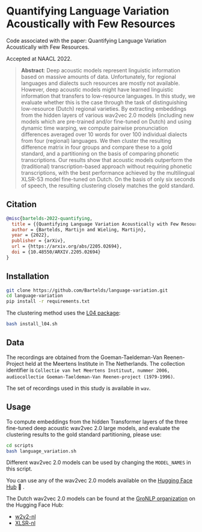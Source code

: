 # Quantifying Language Variation Acoustically with Few Resources
Code associated with the paper: Quantifying Language Variation Acoustically with Few Resources.

Accepted at NAACL 2022.

 > **Abstract**: Deep acoustic models represent linguistic information based on massive amounts of data. Unfortunately, for regional languages and dialects such resources are mostly not available. However, deep acoustic models might have learned linguistic information that transfers to low-resource languages. In this study, we evaluate whether this is the case through the task of distinguishing low-resource (Dutch) regional varieties. By extracting embeddings from the hidden layers of various wav2vec 2.0 models (including new models which are pre-trained and/or fine-tuned on Dutch) and using dynamic time warping, we compute pairwise pronunciation differences averaged over 10 words for over 100 individual dialects from four (regional) languages. We then cluster the resulting difference matrix in four groups and compare these to a gold standard, and a partitioning on the basis of comparing phonetic transcriptions. Our results show that acoustic models outperform the (traditional) transcription-based approach without requiring phonetic transcriptions, with the best performance achieved by the multilingual XLSR-53 model fine-tuned on Dutch. On the basis of only six seconds of speech, the resulting clustering closely matches the gold standard.

## Citation

```bibtex
@misc{bartelds-2022-quantifying,
  title = {{Quantifying Language Variation Acoustically with Few Resources}},
  author = {Bartelds, Martijn and Wieling, Martijn},
  year = {2022},
  publisher = {arXiv},
  url = {https://arxiv.org/abs/2205.02694},
  doi = {10.48550/ARXIV.2205.02694}
}
```

## Installation

```bash
git clone https://github.com/Bartelds/language-variation.git
cd language-variation
pip install -r requirements.txt
```

The clustering method uses the [L04 package](http://www.let.rug.nl/kleiweg/L04/index.html):
```bash
bash install_l04.sh
```

## Data

The recordings are obtained from the Goeman-Taeldeman-Van Reenen-Project held at the Meertens Institute in The Netherlands.
The collection identifier is `Collectie van het Meertens Instituut, nummer 2006, audiocollectie Goeman-Taeldeman-Van Reenen-project (1979-1996)`.

The set of recordings used in this study is available in `wav`.

## Usage

To compute embeddings from the hidden Transformer layers of the three fine-tuned deep acoustic wav2vec 2.0 large models, and evaluate the clustering results to the gold standard partitioning, please use: 

```bash
cd scripts
bash language_variation.sh
```

Different wav2vec 2.0 models can be used by changing the `MODEL_NAMES` in this script.

You can use any of the wav2vec 2.0 models available on the [Hugging Face Hub](https://huggingface.co/models?search=wav2vec2) 🤗 .

The Dutch wav2vec 2.0 models can be found at the [GroNLP organization](https://huggingface.co/GroNLP) on the Hugging Face Hub:
- [w2v2-nl](https://huggingface.co/GroNLP/wav2vec2-dutch-large-ft-cgn)
- [XLSR-nl](https://huggingface.co/GroNLP/wav2vec2-large-xlsr-53-ft-cgn)
